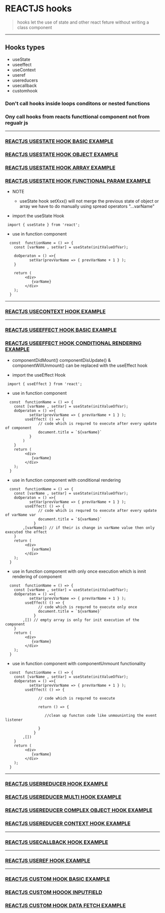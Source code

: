 # REACTJS hooks 
> hooks let the use of state and other react feture without writing a class component 

---
## Hooks types 
* useState 
* useeffect
* useContext
* useref
* usereducers
* usecallback 
* customhook 

### Don't call hooks inside loops conditons or nested functions 
### Ony call hooks from reacts functtional component not from regualr js 

---

### [REACTJS USESTATE HOOK BASIC EXAMPLE ](https://github.com/adarshkumarsingh83/reactjs/tree/master/APPLICATIONS/reactjs-hook-usestate)
### [REACTJS USESTATE HOOK OBJECT EXAMPLE](https://github.com/adarshkumarsingh83/reactjs/tree/master/APPLICATIONS/reactjs-hook-usestate-object)
### [REACTJS USESTATE HOOK ARRAY EXAMPLE](https://github.com/adarshkumarsingh83/reactjs/tree/master/APPLICATIONS/reactjs-hook-usestate-array)
### [REACTJS USESTATE HOOK FUNCTIONAL PARAM EXAMPLE](https://github.com/adarshkumarsingh83/reactjs/tree/master/APPLICATIONS/reactjs-hook-usestate-funtionparm)

* NOTE
	* useState hook setXxx() will not merge the previous state of object or array we have to do manually using spread operators "...varName"

* import the useState Hook 
```
 import { useState } from 'react';
```

* use in function component
```
  const  functionName = () => {
    const [varName , setVar] = useState(initValueOfVar);

    doOperaton = () =>{
           setVar(prevVarName => { prevVarName + 1 } );
    }

    return (
         <div>
            {varName}
         </div>
    );
  }

```

---

### [REACTJS USECONTEXT HOOK EXAMPLE](https://github.com/adarshkumarsingh83/reactjs/tree/master/APPLICATIONS/reactjs-usecontext-hook)

---

### [REACTJS USEEFFECT HOOK BASIC EXAMPLE](https://github.com/adarshkumarsingh83/reactjs/tree/master/APPLICATIONS/reactjs-hook-useeffect)
### [REACTJS USEEFFECT HOOK CONDITIONAL RENDERING EXAMPLE](https://github.com/adarshkumarsingh83/reactjs/tree/master/APPLICATIONS/reactjs-hook-useeffect-conditional-rendering)
* componentDidMount() componentDisUpdate() & componentWillUnmount() can be replaced with the useEffect hook 

* import the useEffect Hook 
```
 import { useEffect } from 'react';
```

* use in function component
```
  const  functionName = () => {    
    const [varName , setVar] = useState(initValueOfVar);
    doOperaton = () =>{
           setVar(prevVarName => { prevVarName + 1 } );
         useEffect( () => {
               // code which is requred to execute after every update of component 
               document.title = `${varName}`         
           }
        )
    }
    return (
         <div>
            {varName}
         </div>
    );
  }
```

* use in function component with conditional rendering 
```
  const  functionName = () => {    
    const [varName , setVar] = useState(initValueOfVar);
    doOperaton = () =>{
           setVar(prevVarName => { prevVarName + 1 } );
         useEffect( () => {
               // code which is requred to execute after every update of varName var   
               document.title = `${varName}`         
             }
        ,[varName]) // if their is change in varName value then only executed the effect
    }
    return (
         <div>
            {varName}
         </div>
    );
  }
```

* use in function component with only once execution which is innit rendering of component 
```
  const  functionName = () => {    
    const [varName , setVar] = useState(initValueOfVar);
    doOperaton = () =>{
           setVar(prevVarName => { prevVarName + 1 } );
         useEffect( () => {
               // code which is requred to execute only once 
               document.title = `${varName}`         
             }
        ,[]) // empty array is only for init execution of the component 
    }
    return (
         <div>
            {varName}
         </div>
    );
  }
```

* use in function component with componentUnmount functionality 
```
  const  functionName = () => {    
    const [varName , setVar] = useState(initValueOfVar);
    doOperaton = () =>{
           setVar(prevVarName => { prevVarName + 1 } );
         useEffect( () => {
               
               // code which is requred to execute
            
               return () => {
                  
                  //clean up functon code like unmouninting the event listener 

               }  
             }
        ,[]) 
    }
    return (
         <div>
            {varName}
         </div>
    );
  }
```
---

### [REACTJS USERREDUCER HOOK EXAMPLE ](https://github.com/adarshkumarsingh83/reactjs/tree/master/APPLICATIONS/reactjs-usereducers-hook)
### [REACTJS USEREDUCER MULTI HOOK EXAMPLE ](https://github.com/adarshkumarsingh83/reactjs/tree/master/APPLICATIONS/reactjs-usereducers-multit-hook)
### [REACTJS USEREDUCER COMPLEX OBJECT HOOK EXAMPLE](https://github.com/adarshkumarsingh83/reactjs/tree/master/APPLICATIONS/reactjs-usereducers-complex-object-hook)
### [REACTJS USEREDUCER CONTEXT HOOK EXAMPLE](https://github.com/adarshkumarsingh83/reactjs/tree/master/APPLICATIONS/reactjs-usereducers-context-hook)

---

### [REACTJS USECALLBACK HOOK EXAMPLE](https://github.com/adarshkumarsingh83/reactjs/tree/master/APPLICATIONS/reactjs-usecallback-hook)

---

### [REACTJS USEREF HOOK EXAMPLE](https://github.com/adarshkumarsingh83/reactjs/tree/master/APPLICATIONS/rectjs-useref-hook)

---

### [REACTJS CUSTOM HOOK BASIC EXAMPLE](https://github.com/adarshkumarsingh83/reactjs/tree/master/APPLICATIONS/reactjs-custom-hook-counter)
### [REACTJS CUSTOM HOOOK INPUTFIELD](https://github.com/adarshkumarsingh83/reactjs/tree/master/APPLICATIONS/reactjs-custom-hook-inputfield)
### [REACTJS CUSTOM HOOK DATA FETCH EXAMPLE](https://github.com/adarshkumarsingh83/reactjs/tree/master/APPLICATIONS/reactjs-custom-hook-data-fetch)